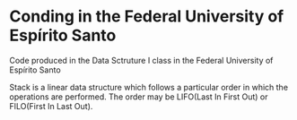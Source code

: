 # Conding in the Federal University of Espírito Santo
Code produced in the Data Sctruture I class in the Federal University of Espírito Santo

Stack is a linear data structure which follows a particular order in which the operations are performed. The order may be LIFO(Last In First Out) or FILO(First In Last Out).
